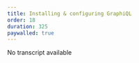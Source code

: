 ```yaml
---
title: Installing & configuring GraphiQL
order: 18
duration: 325
paywalled: true
---
```


No transcript available
